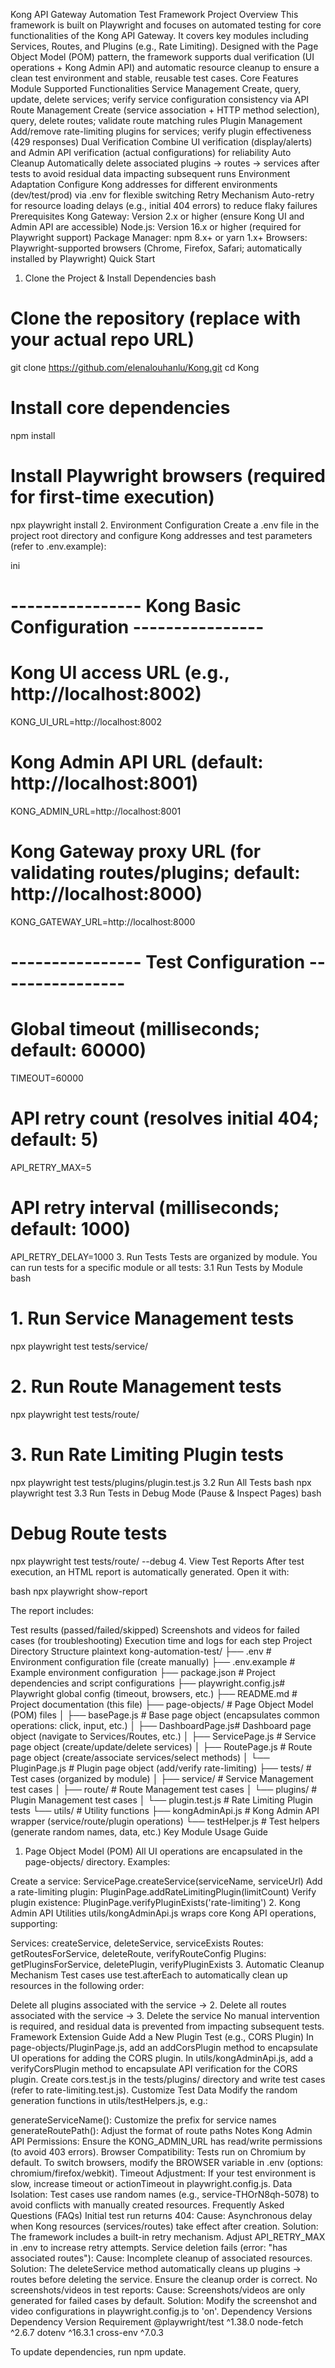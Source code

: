 Kong API Gateway Automation Test Framework
Project Overview
This framework is built on Playwright and focuses on automated testing for core functionalities of the Kong API Gateway. It covers key modules including Services, Routes, and Plugins (e.g., Rate Limiting). Designed with the Page Object Model (POM) pattern, the framework supports dual verification (UI operations + Kong Admin API) and automatic resource cleanup to ensure a clean test environment and stable, reusable test cases.
Core Features
Module	Supported Functionalities
Service Management	Create, query, update, delete services; verify service configuration consistency via API
Route Management	Create (service association + HTTP method selection), query, delete routes; validate route matching rules
Plugin Management	Add/remove rate-limiting plugins for services; verify plugin effectiveness (429 responses)
Dual Verification	Combine UI verification (display/alerts) and Admin API verification (actual configurations) for reliability
Auto Cleanup	Automatically delete associated plugins → routes → services after tests to avoid residual data impacting subsequent runs
Environment Adaptation	Configure Kong addresses for different environments (dev/test/prod) via .env for flexible switching
Retry Mechanism	Auto-retry for resource loading delays (e.g., initial 404 errors) to reduce flaky failures
Prerequisites
Kong Gateway: Version 2.x or higher (ensure Kong UI and Admin API are accessible)
Node.js: Version 16.x or higher (required for Playwright support)
Package Manager: npm 8.x+ or yarn 1.x+
Browsers: Playwright-supported browsers (Chrome, Firefox, Safari; automatically installed by Playwright)
Quick Start
1. Clone the Project & Install Dependencies
bash
# Clone the repository (replace with your actual repo URL)
git clone https://github.com/elenalouhanlu/Kong.git
cd Kong

# Install core dependencies
npm install

# Install Playwright browsers (required for first-time execution)
npx playwright install
2. Environment Configuration
Create a .env file in the project root directory and configure Kong addresses and test parameters (refer to .env.example):

ini
# ---------------- Kong Basic Configuration ----------------
# Kong UI access URL (e.g., http://localhost:8002)
KONG_UI_URL=http://localhost:8002
# Kong Admin API URL (default: http://localhost:8001)
KONG_ADMIN_URL=http://localhost:8001
# Kong Gateway proxy URL (for validating routes/plugins; default: http://localhost:8000)
KONG_GATEWAY_URL=http://localhost:8000

# ---------------- Test Configuration ----------------
# Global timeout (milliseconds; default: 60000)
TIMEOUT=60000
# API retry count (resolves initial 404; default: 5)
API_RETRY_MAX=5
# API retry interval (milliseconds; default: 1000)
API_RETRY_DELAY=1000
3. Run Tests
Tests are organized by module. You can run tests for a specific module or all tests:
3.1 Run Tests by Module
bash
# 1. Run Service Management tests
npx playwright test tests/service/

# 2. Run Route Management tests
npx playwright test tests/route/

# 3. Run Rate Limiting Plugin tests
npx playwright test tests/plugins/plugin.test.js
3.2 Run All Tests
bash
npx playwright test
3.3 Run Tests in Debug Mode (Pause & Inspect Pages)
bash
# Debug Route tests
npx playwright test tests/route/ --debug
4. View Test Reports
After test execution, an HTML report is automatically generated. Open it with:

bash
npx playwright show-report

The report includes:

Test results (passed/failed/skipped)
Screenshots and videos for failed cases (for troubleshooting)
Execution time and logs for each step
Project Directory Structure
plaintext
kong-automation-test/
├── .env                # Environment configuration file (create manually)
├── .env.example        # Example environment configuration
├── package.json        # Project dependencies and script configurations
├── playwright.config.js# Playwright global config (timeout, browsers, etc.)
├── README.md           # Project documentation (this file)
├── page-objects/       # Page Object Model (POM) files
│   ├── basePage.js     # Base page object (encapsulates common operations: click, input, etc.)
│   ├── DashboardPage.js# Dashboard page object (navigate to Services/Routes, etc.)
│   ├── ServicePage.js  # Service page object (create/update/delete services)
│   ├── RoutePage.js    # Route page object (create/associate services/select methods)
│   └── PluginPage.js   # Plugin page object (add/verify rate-limiting)
├── tests/              # Test cases (organized by module)
│   ├── service/       # Service Management test cases
│   ├── route/         # Route Management test cases
│   └── plugins/        # Plugin Management test cases
│       └── plugin.test.js # Rate Limiting Plugin tests
└── utils/              # Utility functions
    ├── kongAdminApi.js # Kong Admin API wrapper (service/route/plugin operations)
    └── testHelper.js  # Test helpers (generate random names, data, etc.)
Key Module Usage Guide
1. Page Object Model (POM)
All UI operations are encapsulated in the page-objects/ directory. Examples:

Create a service: ServicePage.createService(serviceName, serviceUrl)
Add a rate-limiting plugin: PluginPage.addRateLimitingPlugin(limitCount)
Verify plugin existence: PluginPage.verifyPluginExists('rate-limiting')
2. Kong Admin API Utilities
utils/kongAdminApi.js wraps core Kong API operations, supporting:

Services: createService, deleteService, serviceExists
Routes: getRoutesForService, deleteRoute, verifyRouteConfig
Plugins: getPluginsForService, deletePlugin, verifyPluginExists
3. Automatic Cleanup Mechanism
Test cases use test.afterEach to automatically clean up resources in the following order:

Delete all plugins associated with the service → 2. Delete all routes associated with the service → 3. Delete the service
No manual intervention is required, and residual data is prevented from impacting subsequent tests.
Framework Extension Guide
Add a New Plugin Test (e.g., CORS Plugin)
In page-objects/PluginPage.js, add an addCorsPlugin method to encapsulate UI operations for adding the CORS plugin.
In utils/kongAdminApi.js, add a verifyCorsPlugin method to encapsulate API verification for the CORS plugin.
Create cors.test.js in the tests/plugins/ directory and write test cases (refer to rate-limiting.test.js).
Customize Test Data
Modify the random generation functions in utils/testHelpers.js, e.g.:

generateServiceName(): Customize the prefix for service names
generateRoutePath(): Adjust the format of route paths
Notes
Kong Admin API Permissions: Ensure the KONG_ADMIN_URL has read/write permissions (to avoid 403 errors).
Browser Compatibility: Tests run on Chromium by default. To switch browsers, modify the BROWSER variable in .env (options: chromium/firefox/webkit).
Timeout Adjustment: If your test environment is slow, increase timeout or actionTimeout in playwright.config.js.
Data Isolation: Test cases use random names (e.g., service-THOrN8qh-5078) to avoid conflicts with manually created resources.
Frequently Asked Questions (FAQs)
Initial test run returns 404:
Cause: Asynchronous delay when Kong resources (services/routes) take effect after creation.
Solution: The framework includes a built-in retry mechanism. Adjust API_RETRY_MAX in .env to increase retry attempts.
Service deletion fails (error: "has associated routes"):
Cause: Incomplete cleanup of associated resources.
Solution: The deleteService method automatically cleans up plugins → routes before deleting the service. Ensure the cleanup order is correct.
No screenshots/videos in test reports:
Cause: Screenshots/videos are only generated for failed cases by default.
Solution: Modify the screenshot and video configurations in playwright.config.js to 'on'.
Dependency Versions
Dependency	Version Requirement
@playwright/test	^1.38.0
node-fetch	^2.6.7
dotenv	^16.3.1
cross-env	^7.0.3

To update dependencies, run npm update.